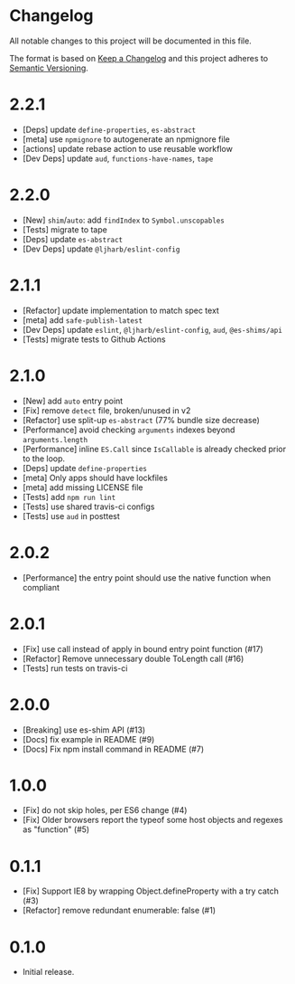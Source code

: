 # Changelog

All notable changes to this project will be documented in this file.

The format is based on [Keep a Changelog](https://keepachangelog.com/en/1.0.0/)
and this project adheres to [Semantic Versioning](https://semver.org/spec/v2.0.0.html).

<!-- auto-changelog-above -->

# 2.2.1
 - [Deps] update `define-properties`, `es-abstract`
 - [meta] use `npmignore` to autogenerate an npmignore file
 - [actions] update rebase action to use reusable workflow
 - [Dev Deps] update `aud`, `functions-have-names`, `tape`

# 2.2.0
 - [New] `shim`/`auto`: add `findIndex` to `Symbol.unscopables`
 - [Tests] migrate to tape
 - [Deps] update `es-abstract`
 - [Dev Deps] update `@ljharb/eslint-config`

# 2.1.1
 - [Refactor] update implementation to match spec text
 - [meta] add `safe-publish-latest`
 - [Dev Deps] update `eslint`, `@ljharb/eslint-config`, `aud`, `@es-shims/api`
 - [Tests] migrate tests to Github Actions

# 2.1.0
 - [New] add `auto` entry point
 - [Fix] remove `detect` file, broken/unused in v2
 - [Refactor] use split-up `es-abstract` (77% bundle size decrease)
 - [Performance] avoid checking `arguments` indexes beyond `arguments.length`
 - [Performance] inline `ES.Call` since `IsCallable` is already checked prior to the loop.
 - [Deps] update `define-properties`
 - [meta] Only apps should have lockfiles
 - [meta] add missing LICENSE file
 - [Tests] add `npm run lint`
 - [Tests] use shared travis-ci configs
 - [Tests] use `aud` in posttest

# 2.0.2
 - [Performance] the entry point should use the native function when compliant

# 2.0.1
 - [Fix] use call instead of apply in bound entry point function (#17)
 - [Refactor] Remove unnecessary double ToLength call (#16)
 - [Tests] run tests on travis-ci

# 2.0.0
 - [Breaking] use es-shim API (#13)
 - [Docs] fix example in README (#9)
 - [Docs] Fix npm install command in README (#7)

# 1.0.0
 - [Fix] do not skip holes, per ES6 change (#4)
 - [Fix] Older browsers report the typeof some host objects and regexes as "function" (#5)

# 0.1.1
 - [Fix] Support IE8 by wrapping Object.defineProperty with a try catch (#3)
 - [Refactor] remove redundant enumerable: false (#1)

# 0.1.0
 - Initial release.
